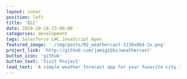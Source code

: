```yaml
---
layout: inner
position: left
title: 'ELC'
date: 2020-10-18 23:00:00
categories: development
tags: Salesforce LWC JavaScript Apex 
featured_image: './img/posts/02_weathercast-1130x864-2x.png'
project_link: 'http://github.com/jamigibbs/weathercast'
button_icon: 'github'
button_text: 'Visit Project'
lead_text: 'A simple weather forecast app for your favorite city.'
---
```

